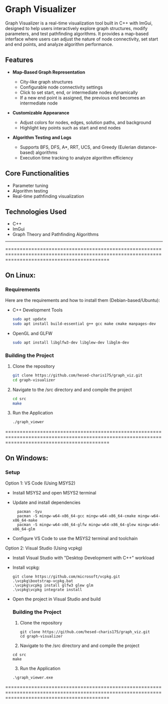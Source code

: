 # Graph Visualizer

Graph Visualizer is a real-time visualization tool built in C++ with ImGui, designed to help users interactively explore graph structures, modify parameters, and test pathfinding algorithms. 
It provides a map-based interface where users can adjust the nature of node connectivity, set start and end points, and analyze algorithm performance.

## Features
- **Map-Based Graph Representation**  
  - City-like graph structures  
  - Configurable node connectivity settings  
  - Click to set start, end, or intermediate nodes dynamically  
  - If a new end point is assigned, the previous end becomes an intermediate node  

- **Customizable Appearance**  
  - Adjust colors for nodes, edges, solution paths, and background  
  - Highlight key points such as start and end nodes  

- **Algorithm Testing and Logs**  
  - Supports BFS, DFS, A*, RRT, UCS, and Greedy (Eulerian distance-based) algorithms  
  - Execution time tracking to analyze algorithm efficiency  

## Core Functionalities
- Parameter tuning  
- Algorithm testing  
- Real-time pathfinding visualization  

## Technologies Used
- C++  
- ImGui  
- Graph Theory and Pathfinding Algorithms


-------------

================================================================================================================================================

## On Linux:

### Requirements

Here are the requirements and how to install them (Debian-based/Ubuntu):

- C++ Development Tools
  ```sh
  sudo apt update
  sudo apt install build-essential g++ gcc make cmake manpages-dev
- OpenGL and GLFW
  ```sh
  sudo apt install libglfw3-dev libglew-dev libglm-dev


### Building the Project
1. Clone the repository  
   ```sh
   git clone https://github.com/hesed-charis175/graph_viz.git
   cd graph-visualizer

2. Navigate to the /src directory and and compile the project
   ```sh
   cd src
   make

3. Run the Application
   ```sh
   ./graph_viewer
    ```

================================================================================================================================================
   

## On Windows:

### Setup

Option 1: VS Code (Using MSYS2)
- Install MSYS2 and open MSYS2 terminal

- Update and install dependencies
  ```
    pacman -Syu
    pacman -S mingw-w64-x86_64-gcc mingw-w64-x86_64-cmake mingw-w64-x86_64-make
    pacman -S mingw-w64-x86_64-glfw mingw-w64-x86_64-glew mingw-w64-x86_64-glm
  ```
- Configure VS Code to use the MSYS2 terminal and toolchain


Option 2: Visual Studio (Using vcpkg)
- Install Visual Studio with "Desktop Development with C++" workload

- Install vcpkg:
  ```
  git clone https://github.com/microsoft/vcpkg.git
  .\vcpkg\bootstrap-vcpkg.bat
  .\vcpkg\vcpkg install glfw3 glew glm
  .\vcpkg\vcpkg integrate install
  ```

- Open the project in Visual Studio and build

  ### Building the Project

  1. Clone the repository
      ```
      git clone https://github.com/hesed-charis175/graph_viz.git
      cd graph-visualizer
      ```
  2. Navigate to the /src directory and and compile the project
   ```batch
   cd src
   make
   ```

  3. Run the Application
    ```batch
   .\graph_viewer.exe
    ```




================================================================================================================================================
